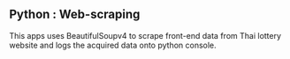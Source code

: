 Python : Web-scraping
----

This apps uses BeautifulSoupv4 to scrape front-end data from Thai lottery website and logs the acquired data onto python console.
